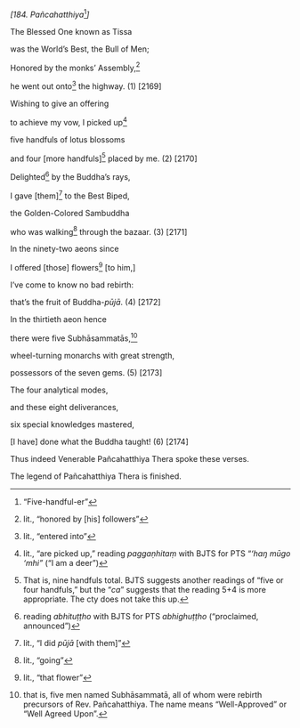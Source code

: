 *\[184. Pañcahatthiya*[^1]*\]*

The Blessed One known as Tissa

was the World’s Best, the Bull of Men;

Honored by the monks’ Assembly,[^2]

he went out onto[^3] the highway. (1) \[2169\]

Wishing to give an offering

to achieve my vow, I picked up[^4]

five handfuls of lotus blossoms

and four \[more handfuls\][^5] placed by me. (2) \[2170\]

Delighted[^6] by the Buddha’s rays,

I gave \[them\][^7] to the Best Biped,

the Golden-Colored Sambuddha

who was walking[^8] through the bazaar. (3) \[2171\]

In the ninety-two aeons since

I offered \[those\] flowers[^9] \[to him,\]

I’ve come to know no bad rebirth:

that’s the fruit of Buddha-*pūjā*. (4) \[2172\]

In the thirtieth aeon hence

there were five Subhāsammatās,[^10]

wheel-turning monarchs with great strength,

possessors of the seven gems. (5) \[2173\]

The four analytical modes,

and these eight deliverances,

six special knowledges mastered,

\[I have\] done what the Buddha taught! (6) \[2174\]

Thus indeed Venerable Pañcahatthiya Thera spoke these verses.

The legend of Pañcahatthiya Thera is finished.

[^1]: “Five-handful-er”

[^2]: lit., “honored by \[his\] followers”

[^3]: lit., “entered into”

[^4]: lit., “are picked up,” reading *paggaṇhitaṃ* with BJTS for PTS
    “*‘haŋ mūgo ‘mhi”* (“I am a deer”)

[^5]: That is, nine handfuls total. BJTS suggests another readings of
    “five or four handfuls,” but the “*ca*” suggests that the reading
    5+4 is more appropriate. The cty does not take this up.

[^6]: reading *abhituṭṭho* with BJTS for PTS *abhighuṭṭho* (“proclaimed,
    announced”)

[^7]: lit., “I did *pūjā* \[with them\]”

[^8]: lit., “going”

[^9]: lit., “that flower”

[^10]: that is, five men named Subhāsammatā, all of whom were rebirth
    precursors of Rev. Pañcahatthiya. The name means “Well-Approved” or
    “Well Agreed Upon”.
